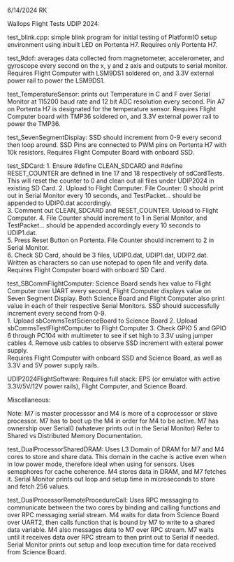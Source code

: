 6/14/2024 RK

Wallops Flight Tests UDIP 2024: 

test_blink.cpp: simple blink program for initial testing of PlatformIO setup environment using inbuilt LED on Portenta H7. 
Requires only Portenta H7.

test_9dof: averages data collected from magnetometer, accelerometer, and gyroscope every second on the x, y and z axis and outputs to serial monitor. 
Requires Flight Computer with LSM9DS1 soldered on, and 3.3V external power rail to power the LSM9DS1. 

test_TemperatureSensor: prints out Temperature in C and F over Serial Monitor at 115200 baud rate and 12 bit ADC resolution every second. Pin A7 on Portenta H7 is designated for the temperature sensor. 
Requires Flight Computer board with TMP36 soldered on, and 3.3V external power rail to power the TMP36. 

test_SevenSegmentDisplay: SSD should increment from 0-9 every second then loop around. SSD Pins are connected to PWM pins on Portenta H7 with 10k resistors.
Requires Flight Computer Board with onboard SSD.

test_SDCard: 1. Ensure #define CLEAN_SDCARD and  #define RESET_COUNTER are defined in line 17 and 18 respectively of sdCardTests. This will reset the counter to 0 and clean out all files under UDIP2024 in existing SD Card.
             2. Upload to Flight Computer. File Counter: 0 should print out in Serial Monitor every 10 seconds, and TestPacket... should be appended to UDIP0.dat accordingly.  
             3. Comment out CLEAN_SDCARD and RESET_COUNTER. Upload to Flight Computer. 
             4. File Counter should increment to 1 in Serial Monitor, and TestPacket... should be appended accordingly every 10 seconds to UDIP1.dat.  
             5. Press Reset Button on Portenta. File Counter should increment to 2 in Serial Monitor.  
             6. Check SD Card, should be 3 files, UDIP0.dat, UDIP1.dat, UDIP2.dat. Written as characters so can use notepad to open file and verify data.  
Requires Flight Computer board with onboard SD Card. 

test_SBCommFlightComputer: Science Board sends hex value to Flight Computer over UART every second, Flight Computer displays value on Seven Segment Display. 
Both Science Board and Flight Computer also print value in each of their respective Serial Monitors. 
SSD should successfully increment every second from 0-9.  
              1. Upload sbCommsTestScienceBoard to Science Board
              2. Upload sbCommsTestFlightComputer to Flight Computer
              3. Check GPIO 5 and GPIO 6 through PC104 with multimeter to see if set high to 3.3V using jumper cables
              4. Remove usb cables to observe SSD increment with exteral power supply.  
Requires Flight Computer with onboard SSD and Science Board, as well as 3.3V and 5V power supply rails. 

UDIP2024FlightSoftware: Requires full stack: EPS (or emulator with active 3.3V/5V/12V power rails), Flight Computer, and Science Board. 

Miscellaneous:

Note: M7 is master processsor and M4 is more of a coprocessor or slave processor. M7 has to boot up the M4 in order for M4 to be active. M7 has ownership over Serial0 (whatever prints out in the Serial Monitor)
Refer to Shared vs Distributed Memory Documentation. 

test_DualProcessorSharedDRAM: Uses L3 Domain of DRAM for M7 and M4 cores to store and share data. This domain in the cache is active even when in low power mode, therefore ideal when using for sensors.
Uses semaphores for cache coherence. M4 stores data in DRAM, and M7 fetches it. Serial Monitor prints out loop and setup time in microseconds to store and fetch 256 values.

test_DualProcessorRemoteProcedureCall: Uses RPC messaging to communicate between the two cores by binding and calling functions and over RPC messaging serial stream. M4 waits for data from Science Board over UART2, then calls function that is bound by M7 to write to a shared data variable. M4 also messages data to M7 over RPC stream. M7 waits until it receives data over RPC stream to then print out to Serial if needed. Serial Monitor prints out setup and loop execution time for data received from Science Board.


